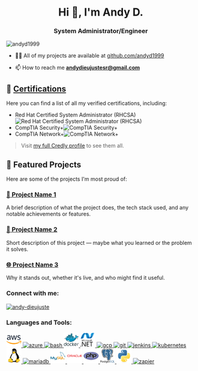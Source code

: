 <h1 align="center">Hi 👋, I'm Andy D.</h1>
<h3 align="center">System Administrator/Engineer</h3>

<p align="left"> <img src="https://komarev.com/ghpvc/?username=andyd1999&label=Profile%20views&color=0e75b6&style=flat" alt="andyd1999" /> </p>

- 👨‍💻 All of my projects are available at [github.com/andyd1999](github.com/andyd1999)

- 📫 How to reach me **andydieujustesr@gmail.com**

## 📜 [Certifications](https://www.credly.com/users/andydsr/badges)

Here you can find a list of all my verified certifications, including:
- Red Hat Certified System Administrator (RHCSA)![Red Hat Certified System Administrator (RHCSA)](https://images.credly.com/size/160x160/images/572de0ba-2c59-4816-a59d-b0e1687e45ee/image.png)
- CompTIA Security+![CompTIA Security+](https://images.credly.com/size/160x160/images/80d8a06a-c384-42bf-ad36-db81bce5adce/blob)
- CompTIA Network+![CompTIA Network+](https://images.credly.com/size/160x160/images/3746480e-1d97-41f8-b27a-0b798d235306/CompTIA_Network_2B.png)

> Visit [my full Credly profile](https://www.credly.com/users/andydsr/badges) to see them all.


## 🚀 Featured Projects

Here are some of the projects I'm most proud of:

### [📘 Project Name 1](https://github.com/andyd1999/project1)
A brief description of what the project does, the tech stack used, and any notable achievements or features.

### [🔧 Project Name 2](https://github.com/andyd1999/project2)
Short description of this project — maybe what you learned or the problem it solves.

### [🌐 Project Name 3](https://github.com/andyd1999/project3)
Why it stands out, whether it's live, and who might find it useful.


<h3 align="left">Connect with me:</h3>
<p align="left">
<a href="https://linkedin.com/in/andy-dieujuste" target="blank"><img align="center" src="https://raw.githubusercontent.com/rahuldkjain/github-profile-readme-generator/master/src/images/icons/Social/linked-in-alt.svg" alt="andy-dieujuste" height="30" width="40" /></a>
</p>

<h3 align="left">Languages and Tools:</h3>
<p align="left"> <a href="https://aws.amazon.com" target="_blank" rel="noreferrer"> <img src="https://raw.githubusercontent.com/devicons/devicon/master/icons/amazonwebservices/amazonwebservices-original-wordmark.svg" alt="aws" width="40" height="40"/> </a> <a href="https://azure.microsoft.com/en-in/" target="_blank" rel="noreferrer"> <img src="https://www.vectorlogo.zone/logos/microsoft_azure/microsoft_azure-icon.svg" alt="azure" width="40" height="40"/> </a> <a href="https://www.gnu.org/software/bash/" target="_blank" rel="noreferrer"> <img src="https://www.vectorlogo.zone/logos/gnu_bash/gnu_bash-icon.svg" alt="bash" width="40" height="40"/> </a> <a href="https://www.docker.com/" target="_blank" rel="noreferrer"> <img src="https://raw.githubusercontent.com/devicons/devicon/master/icons/docker/docker-original-wordmark.svg" alt="docker" width="40" height="40"/> </a> <a href="https://dotnet.microsoft.com/" target="_blank" rel="noreferrer"> <img src="https://raw.githubusercontent.com/devicons/devicon/master/icons/dot-net/dot-net-original-wordmark.svg" alt="dotnet" width="40" height="40"/> </a> <a href="https://cloud.google.com" target="_blank" rel="noreferrer"> <img src="https://www.vectorlogo.zone/logos/google_cloud/google_cloud-icon.svg" alt="gcp" width="40" height="40"/> </a> <a href="https://git-scm.com/" target="_blank" rel="noreferrer"> <img src="https://www.vectorlogo.zone/logos/git-scm/git-scm-icon.svg" alt="git" width="40" height="40"/> </a> <a href="https://www.jenkins.io" target="_blank" rel="noreferrer"> <img src="https://www.vectorlogo.zone/logos/jenkins/jenkins-icon.svg" alt="jenkins" width="40" height="40"/> </a> <a href="https://kubernetes.io" target="_blank" rel="noreferrer"> <img src="https://www.vectorlogo.zone/logos/kubernetes/kubernetes-icon.svg" alt="kubernetes" width="40" height="40"/> </a> <a href="https://www.linux.org/" target="_blank" rel="noreferrer"> <img src="https://raw.githubusercontent.com/devicons/devicon/master/icons/linux/linux-original.svg" alt="linux" width="40" height="40"/> </a> <a href="https://mariadb.org/" target="_blank" rel="noreferrer"> <img src="https://www.vectorlogo.zone/logos/mariadb/mariadb-icon.svg" alt="mariadb" width="40" height="40"/> </a> <a href="https://www.mysql.com/" target="_blank" rel="noreferrer"> <img src="https://raw.githubusercontent.com/devicons/devicon/master/icons/mysql/mysql-original-wordmark.svg" alt="mysql" width="40" height="40"/> </a> <a href="https://www.oracle.com/" target="_blank" rel="noreferrer"> <img src="https://raw.githubusercontent.com/devicons/devicon/master/icons/oracle/oracle-original.svg" alt="oracle" width="40" height="40"/> </a> <a href="https://www.php.net" target="_blank" rel="noreferrer"> <img src="https://raw.githubusercontent.com/devicons/devicon/master/icons/php/php-original.svg" alt="php" width="40" height="40"/> </a> <a href="https://www.postgresql.org" target="_blank" rel="noreferrer"> <img src="https://raw.githubusercontent.com/devicons/devicon/master/icons/postgresql/postgresql-original-wordmark.svg" alt="postgresql" width="40" height="40"/> </a> <a href="https://www.python.org" target="_blank" rel="noreferrer"> <img src="https://raw.githubusercontent.com/devicons/devicon/master/icons/python/python-original.svg" alt="python" width="40" height="40"/> </a> <a href="https://zapier.com" target="_blank" rel="noreferrer"> <img src="https://www.vectorlogo.zone/logos/zapier/zapier-icon.svg" alt="zapier" width="40" height="40"/> </a> </p>
